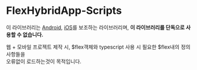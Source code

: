 # FlexHybridApp-Scripts

이 라이브러리는 [Android](https://github.com/Kyun-J/FlexHybridApp-Android), [iOS](https://github.com/Kyun-J/FlexHybridApp-iOS)를 보조하는 라이브러리며, **이 라이브러리를 단독으로 사용할 수 없습니다.**

웹 + 모바일 프로젝트 제작 시, $flex객체와 typescript 사용 시 필요한 $flex내의 정의사항들을  
오류없이 로드하는것이 목적입니다.
